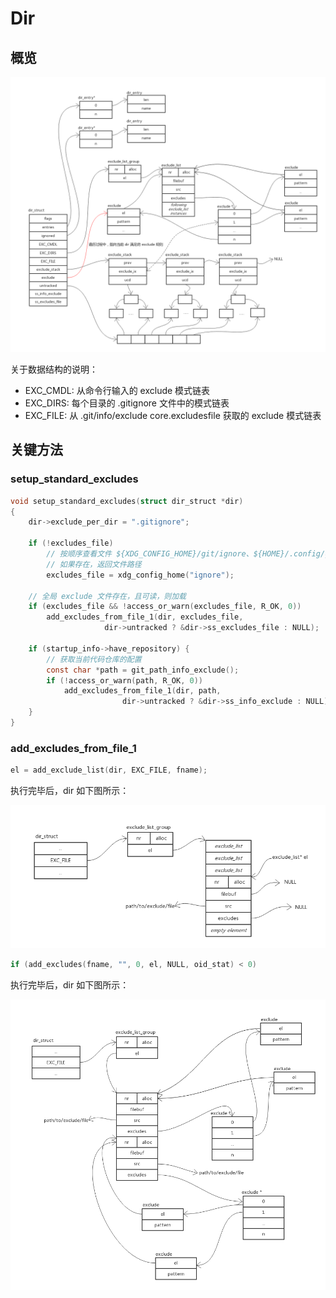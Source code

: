 # Dir

## 概览

![Dir](./images/dir.png)

关于数据结构的说明：

- EXC_CMDL: 从命令行输入的 exclude 模式链表
- EXC_DIRS: 每个目录的 .gitignore 文件中的模式链表
- EXC_FILE: 从 .git/info/exclude core.excludesfile 获取的 exclude 模式链表

## 关键方法

### setup_standard_excludes

```C
void setup_standard_excludes(struct dir_struct *dir)
{
	dir->exclude_per_dir = ".gitignore";

	if (!excludes_file)
		// 按顺序查看文件 ${XDG_CONFIG_HOME}/git/ignore、${HOME}/.config/git/ignore 是否存在；
		// 如果存在，返回文件路径
		excludes_file = xdg_config_home("ignore");

	// 全局 exclude 文件存在，且可读，则加载
	if (excludes_file && !access_or_warn(excludes_file, R_OK, 0))
		add_excludes_from_file_1(dir, excludes_file,
					 dir->untracked ? &dir->ss_excludes_file : NULL);

	if (startup_info->have_repository) {
		// 获取当前代码仓库的配置
		const char *path = git_path_info_exclude();
		if (!access_or_warn(path, R_OK, 0))
			add_excludes_from_file_1(dir, path,
						 dir->untracked ? &dir->ss_info_exclude : NULL);
	}
}
```

### add_excludes_from_file_1

```C
el = add_exclude_list(dir, EXC_FILE, fname);
```

执行完毕后，dir 如下图所示：

![Add Exclude List](./images/add_exclude_list.png)

```C
if (add_excludes(fname, "", 0, el, NULL, oid_stat) < 0)
```

执行完毕后，dir 如下图所示：

![Add Excludes](./images/add_excludes.png)
